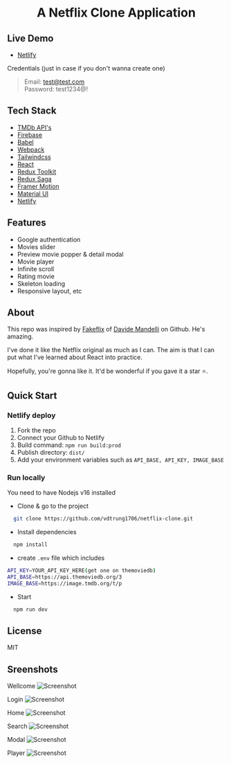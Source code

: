 <h1 align="center">A Netflix Clone Application</h1>

## Live Demo

- [Netlify](https://netflix-clone-pyon-a0a415.netlify.app)

Credentials (just in case if you don't wanna create one)

> Email: test@test.com<br/>
> Password: test1234@!

## Tech Stack

- [TMDb API's](https://www.themoviedb.org/)
- [Firebase](https://firebase.google.com/)
- [Babel](https://babeljs.io/)
- [Webpack](https://webpack.js.org/)
- [Tailwindcss](https://tailwindcss.com/)
- [React](https://reactjs.org/)
- [Redux Toolkit](https://redux-toolkit.js.org/)
- [Redux Saga](https://redux-saga.js.org/)
- [Framer Motion](https://www.framer.com/motion/)
- [Material UI](https://mui.com/)
- [Netlify](https://www.netlify.com/)

## Features

- Google authentication
- Movies slider
- Preview movie popper & detail modal
- Movie player
- Infinite scroll
- Rating movie
- Skeleton loading
- Responsive layout, etc

## About

This repo was inspired by [Fakeflix](https://github.com/Th3Wall/Fakeflix) of [Davide Mandelli](https://github.com/Th3Wall) on Github. He's amazing.

I've done it like the Netflix original as much as I can. The aim is that I can put what I've learned about React into practice.

Hopefully, you're gonna like it. It'd be wonderful if you gave it a star ⭐.

## Quick Start

### Netlify deploy

1. Fork the repo
2. Connect your Github to Netlify
3. Build command: `npm run build:prod`
4. Publish directory: `dist/`
5. Add your environment variables such as `API_BASE, API_KEY, IMAGE_BASE`

### Run locally

You need to have Nodejs v16 installed

- Clone & go to the project

```bash
  git clone https://github.com/vdtrung1706/netflix-clone.git
```

- Install dependencies

```bash
  npm install
```

- create `.env` file which includes

```bash
API_KEY=YOUR_API_KEY_HERE(get one on themoviedb)
API_BASE=https://api.themoviedb.org/3
IMAGE_BASE=https://image.tmdb.org/t/p
```

- Start

```bash
  npm run dev
```

## License

MIT

## Sreenshots

Wellcome
![Screenshot](https://drive.google.com/uc?export=view&id=1u_6aMT3nrutG7FXYjlqHq1TihB9YCR7D)

Login
![Screenshot](https://drive.google.com/uc?export=view&id=12h9O1xpLixnRpPjDEDAEjhB5WM1hBEZp)

Home
![Screenshot](https://drive.google.com/uc?export=view&id=1jNG3V1K3wT5oH_C1MlMoEyiB_VthzfAU)

Search
![Screenshot](https://drive.google.com/uc?export=view&id=1uWX-krE46FGfFIQg3z0RBJBWTl2_eQfR)

Modal
![Screenshot](https://drive.google.com/uc?export=view&id=1KgianpgZfymOTrnHkm6MNoKJyQCgo184)

Player
![Screenshot](https://drive.google.com/uc?export=view&id=1TBuP4L-SpEXUGFM8zDXKyWBrwdGJhMmC)
